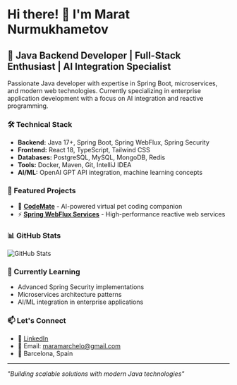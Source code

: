 # Hi there! 👋 I'm Marat Nurmukhametov

## 🚀 Java Backend Developer | Full-Stack Enthusiast | AI Integration Specialist

Passionate Java developer with expertise in Spring Boot, microservices, and modern web technologies. Currently specializing in enterprise application development with a focus on AI integration and reactive programming.

### 🛠️ Technical Stack
- **Backend:** Java 17+, Spring Boot, Spring WebFlux, Spring Security
- **Frontend:** React 18, TypeScript, Tailwind CSS
- **Databases:** PostgreSQL, MySQL, MongoDB, Redis
- **Tools:** Docker, Maven, Git, IntelliJ IDEA
- **AI/ML:** OpenAI GPT API integration, machine learning concepts

### 🌟 Featured Projects
- 🤖 **[CodeMate](https://github.com/MaraMarchello/Tasca-S5.02-Aplicacio-Web-Mascota-Virtual)** - AI-powered virtual pet coding companion
- ⚡ **[Spring WebFlux Services](https://github.com/MaraMarchello/Tasca-S5.01-Spring-Framework-with-WebFlux)** - High-performance reactive web services

### 📊 GitHub Stats
![GitHub Stats](https://github-readme-stats.vercel.app/api?username=MaraMarchello&show_icons=true&theme=default)

### 🎯 Currently Learning
- Advanced Spring Security implementations
- Microservices architecture patterns
- AI/ML integration in enterprise applications

### 📫 Let's Connect
- 💼 [LinkedIn](https://www.linkedin.com/in/marat-nurmukhametov/)
- 📧 Email: maramarchelo@gmail.com
- 📍 Barcelona, Spain

---
*"Building scalable solutions with modern Java technologies"*
